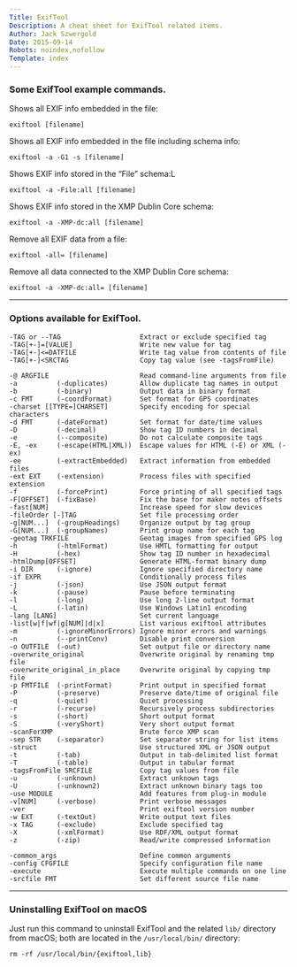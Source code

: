 ```yaml
---
Title: ExifTool
Description: A cheat sheet for ExifTool related items.
Author: Jack Szwergold
Date: 2015-09-14
Robots: noindex,nofollow
Template: index
---
```


### Some ExifTool example commands.

Shows all EXIF info embedded in the file:

    exiftool [filename]

Shows all EXIF info embedded in the file including schema info:

    exiftool -a -G1 -s [filename]

Shows EXIF info stored in the “File” schema:L

    exiftool -a -File:all [filename]

Shows EXIF info stored in the XMP Dublin Core schema:

    exiftool -a -XMP-dc:all [filename]

Remove all EXIF data from a file:

    exiftool -all= [filename]

Remove all data connected to the XMP Dublin Core schema:

    exiftool -a -XMP-dc:all= [filename]

***

### Options available for ExifTool.

    -TAG or --TAG                    Extract or exclude specified tag
    -TAG[+-]=[VALUE]                 Write new value for tag
    -TAG[+-]<=DATFILE                Write tag value from contents of file
    -TAG[+-]<SRCTAG                  Copy tag value (see -tagsFromFile)

    -@ ARGFILE                       Read command-line arguments from file
    -a          (-duplicates)        Allow duplicate tag names in output
    -b          (-binary)            Output data in binary format
    -c FMT      (-coordFormat)       Set format for GPS coordinates
    -charset [[TYPE=]CHARSET]        Specify encoding for special characters
    -d FMT      (-dateFormat)        Set format for date/time values
    -D          (-decimal)           Show tag ID numbers in decimal
    -e          (--composite)        Do not calculate composite tags
    -E, -ex     (-escape(HTML|XML))  Escape values for HTML (-E) or XML (-ex)
    -ee         (-extractEmbedded)   Extract information from embedded files
    -ext EXT    (-extension)         Process files with specified extension
    -f          (-forcePrint)        Force printing of all specified tags
    -F[OFFSET]  (-fixBase)           Fix the base for maker notes offsets
    -fast[NUM]                       Increase speed for slow devices
    -fileOrder [-]TAG                Set file processing order
    -g[NUM...]  (-groupHeadings)     Organize output by tag group
    -G[NUM...]  (-groupNames)        Print group name for each tag
    -geotag TRKFILE                  Geotag images from specified GPS log
    -h          (-htmlFormat)        Use HMTL formatting for output
    -H          (-hex)               Show tag ID number in hexadecimal
    -htmlDump[OFFSET]                Generate HTML-format binary dump
    -i DIR      (-ignore)            Ignore specified directory name
    -if EXPR                         Conditionally process files
    -j          (-json)              Use JSON output format
    -k          (-pause)             Pause before terminating
    -l          (-long)              Use long 2-line output format
    -L          (-latin)             Use Windows Latin1 encoding
    -lang [LANG]                     Set current language
    -list[w|f|wf|g[NUM]|d|x]         List various exiftool attributes
    -m          (-ignoreMinorErrors) Ignore minor errors and warnings
    -n          (--printConv)        Disable print conversion
    -o OUTFILE  (-out)               Set output file or directory name
    -overwrite_original              Overwrite original by renaming tmp file
    -overwrite_original_in_place     Overwrite original by copying tmp file
    -p FMTFILE  (-printFormat)       Print output in specified format
    -P          (-preserve)          Preserve date/time of original file
    -q          (-quiet)             Quiet processing
    -r          (-recurse)           Recursively process subdirectories
    -s          (-short)             Short output format
    -S          (-veryShort)         Very short output format
    -scanForXMP                      Brute force XMP scan
    -sep STR    (-separator)         Set separator string for list items
    -struct                          Use structured XML or JSON output
    -t          (-tab)               Output in tab-delimited list format
    -T          (-table)             Output in tabular format
    -tagsFromFile SRCFILE            Copy tag values from file
    -u          (-unknown)           Extract unknown tags
    -U          (-unknown2)          Extract unknown binary tags too
    -use MODULE                      Add features from plug-in module
    -v[NUM]     (-verbose)           Print verbose messages
    -ver                             Print exiftool version number
    -w EXT      (-textOut)           Write output text files
    -x TAG      (-exclude)           Exclude specified tag
    -X          (-xmlFormat)         Use RDF/XML output format
    -z          (-zip)               Read/write compressed information

    -common_args                     Define common arguments
    -config CFGFILE                  Specify configuration file name
    -execute                         Execute multiple commands on one line
    -srcfile FMT                     Set different source file name

***

### Uninstalling ExifTool on macOS

Just run this command to uninstall ExifTool and the related `lib/` directory from macOS; both are located in the `/usr/local/bin/` directory:

    rm -rf /usr/local/bin/{exiftool,lib}

